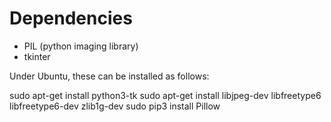# Dependencies

- PIL (python imaging library)
- tkinter

Under Ubuntu, these can be installed as follows:

sudo apt-get install python3-tk
sudo apt-get install libjpeg-dev libfreetype6 libfreetype6-dev zlib1g-dev
sudo pip3 install Pillow


